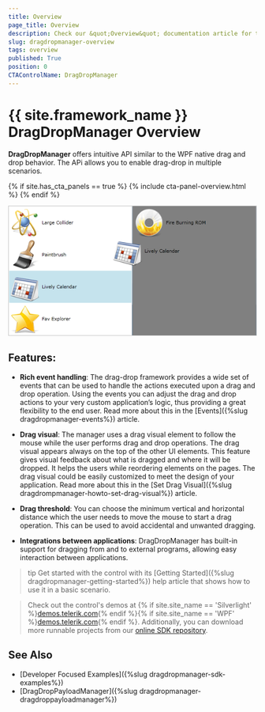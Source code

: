 ```yaml
---
title: Overview
page_title: Overview
description: Check our &quot;Overview&quot; documentation article for the DragDropManager {{ site.framework_name }} control.
slug: dragdropmanager-overview
tags: overview
published: True
position: 0
CTAControlName: DragDropManager
---
```


# {{ site.framework_name }} DragDropManager Overview

__DragDropManager__ offers intuitive API similar to the WPF native drag and drop behavior. The APi allows you to enable drag-drop in multiple scenarios.

{% if site.has_cta_panels == true %}
{% include cta-panel-overview.html %}
{% endif %}

![{{ site.framework_name }} Drag Drop Between ListBoxes](images/DragDropManager_DragBetweenListBoxes.png)

## Features:

* __Rich event handling__: The drag-drop framework provides a wide set of events that can be used to handle the actions executed upon a drag and drop operation. Using the events you can adjust the drag and drop actions to your very custom application’s logic, thus providing a great flexibility to the end user. Read more about this in the [Events]({%slug dragdropmanager-events%}) article.

* __Drag visual__: The manager uses a drag visual element to follow the mouse while the user performs drag and drop operations. The drag visual appears always on the top of the other UI elements. This feature gives visual feedback about what is dragged and where it will be dropped. It helps the users while reordering elements on the pages. The drag visual could be easily customized to meet the design of your application. Read more about this in the [Set Drag Visual]({%slug dragdrompmanager-howto-set-drag-visual%}) article.

* __Drag threshold__: You can choose the minimum vertical and horizontal distance which the user needs to move the mouse to start a drag operation. This can be used to avoid accidental and unwanted dragging.

* __Integrations between applications__: DragDropManager has built-in support for dragging from and to external programs, allowing easy interaction between applications.

>tip Get started with the control with its [Getting Started]({%slug dragdropmanager-getting-started%}) help article that shows how to use it in a basic scenario.

> Check out the control's demos at {% if site.site_name == 'Silverlight' %}[demos.telerik.com](https://demos.telerik.com/silverlight/#DragAndDrop){% endif %}{% if site.site_name == 'WPF' %}[demos.telerik.com](https://demos.telerik.com/wpf/){% endif %}. Additionally, you can download more runnable projects from our [online SDK repository](https://github.com/telerik/xaml-sdk/tree/master/DragDrop).

## See Also
 * [Developer Focused Examples]({%slug dragdropmanager-sdk-examples%})
 * [DragDropPayloadManager]({%slug dragdropmanager-dragdroppayloadmanager%})
